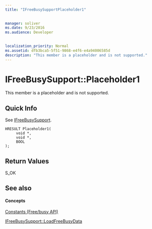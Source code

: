 ```yaml
---
title: "IFreeBusySupportPlaceholder1"
 
 
manager: soliver
ms.date: 9/23/2016
ms.audience: Developer
 
 
localization_priority: Normal
ms.assetid: dfb3bca5-5f51-9868-e4f6-e4a94006585d
description: "This member is a placeholder and is not supported."
---
```


# IFreeBusySupport::Placeholder1

This member is a placeholder and is not supported.
  
## Quick Info

See [IFreeBusySupport](ifreebusysupport.md).
  
```
HRESULT Placeholder1( 
     void *,  
     void *, 
     BOOL  
);

```

## Return Values

S_OK
  
## See also

#### Concepts

[Constants (Free/busy API)](constants-free-busy-api.md)
  
[IFreeBusySupport::LoadFreeBusyData](ifreebusysupport-loadfreebusydata.md)

